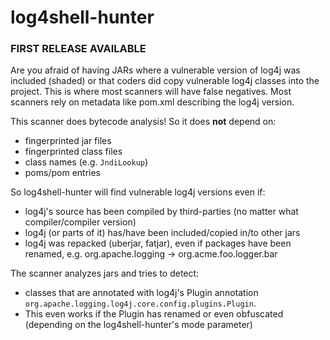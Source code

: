 # log4shell-hunter

### FIRST RELEASE AVAILABLE

Are you afraid of having JARs where a vulnerable version of log4j was included (shaded) or that coders did copy vulnerable log4j classes into the project. This is where most scanners will have false negatives. Most scanners rely on metadata like pom.xml describing the log4j version. 

This scanner does bytecode analysis! So it does **not** depend on: 
- fingerprinted jar files
- fingerprinted class files
- class names (e.g. ```JndiLookup```)
- poms/pom entries

So log4shell-hunter will find vulnerable log4j versions even if: 
- log4j's source has been compiled by third-parties (no matter what compiler/compiler version)
- log4j (or parts of it) has/have been included/copied in/to other jars
- log4j was repacked (uberjar, fatjar), even if packages have been renamed, e.g. org.apache.logging -> org.acme.foo.logger.bar

The scanner analyzes jars and tries to detect: 
- classes that are annotated with log4j's Plugin annotation ```org.apache.logging.log4j.core.config.plugins.Plugin```. 
- 
  This even works if the Plugin has renamed or even obfuscated (depending on the log4shell-hunter's mode parameter)
